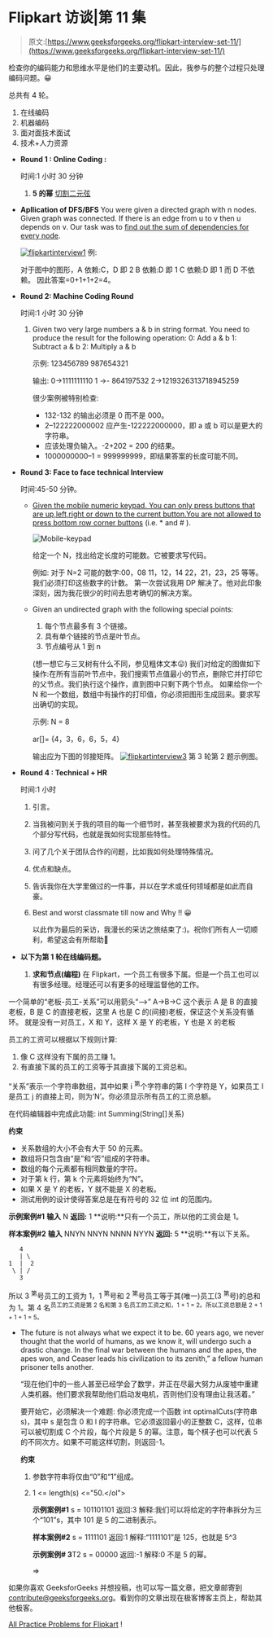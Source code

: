 # Flipkart 访谈|第 11 集

> 原文:[https://www.geeksforgeeks.org/flipkart-interview-set-11/](https://www.geeksforgeeks.org/flipkart-interview-set-11/)

检查你的编码能力和思维水平是他们的主要动机。因此，我参与的整个过程只处理编码问题。😀

总共有 4 轮。

1.  在线编码
2.  机器编码
3.  面对面技术面试
4.  技术+人力资源

*   **Round 1 : Online Coding :**

    时间:1 小时 30 分钟

    1.  **5 的幂**
        [切割二元弦](https://practice.geeksforgeeks.org/problems/cutting-binary-string/0)

*   **Apllication of DFS/BFS**
    You were given a directed graph with n nodes. Given graph was connected. If there is an edge from u to v then u depends on v. Our task was to [find out the sum of dependencies for every node](https://practice.geeksforgeeks.org/problems/sum-of-dependencies-in-a-graph/0).

    [![flipkartinterview1](img/91cfad720c1d6354fdbeb57d0b519bb9.png)](https://media.geeksforgeeks.org/wp-content/uploads/tree-flipkart.png) 
    例:

    对于图中的图形，A 依赖:C，D 即 2
    B 依赖:D 即 1
    C 依赖:D 即 1
    而 D 不依赖。
    因此答案=0+1+1+2=4。

*   **Round 2: Machine Coding Round**

    时间:1 小时 30 分钟

    1.  Given two very large numbers a & b in string format. You need to produce the result for the following operation:
        0: Add a & b
        1: Subtract a & b
        2: Multiply a & b

        示例:
        123456789
        987654321

        输出:
        0→1111111110
        1 →- 864197532
        2→1219326313718945259

        很少案例被特别检查:

        *   132-132 的输出必须是 0 而不是 000。
        *   2–122222000002 应产生-122222000000，即 a 或 b 可以是更大的字符串。
        *   应该处理负输入。-2+202 = 200 的结果。
        *   1000000000–1 = 999999999，即结果答案的长度可能不同。

*   **Round 3: Face to face technical Interview**

    时间:45-50 分钟。

    *   [Given the mobile numeric keypad. You can only press buttons that are up,left,right or down to the current button.You are not allowed to press bottom row corner buttons](https://practice.geeksforgeeks.org/problems/mobile-numeric-keypad/0) (i.e. * and # ).

        ![Mobile-keypad](img/4a3cd6f8af539128282c8fb067d7d5f6.png)

        给定一个 N，找出给定长度的可能数。它被要求写代码。

        例如:
        对于 N=2
        可能的数字:00，08 11，12，14 22，21，23，25 等等。我们必须打印这些数字的计数。
        第一次尝试我用 DP 解决了。他对此印象深刻，因为我花很少的时间去思考确切的解决方案。

    *   Given an undirected graph with the following special points:
        1.  每个节点最多有 3 个链接。
        2.  具有单个链接的节点是叶节点。
        3.  节点编号从 1 到 n

        (想一想它与三叉树有什么不同，参见粗体文本😛)
        我们对给定的图做如下操作:在所有当前叶节点中，我们搜索节点值最小的节点，删除它并打印它的父节点。我们执行这个操作，直到图中只剩下两个节点。
        如果给你一个 N 和一个数组，数组中有操作的打印值，你必须把图形生成回来。要求写出确切的实现。

        示例:
        N = 8

        ar[]= {4，3，6，6，5，4}

        输出应为下图的邻接矩阵。
        [![flipkartinterview3](img/9841e302f62eae08fe9e3c913374c69f.png)](https://media.geeksforgeeks.org/wp-content/uploads/undirected-graph-flipkart.png) 
        第 3 轮第 2 题示例图。

*   **Round 4 : Technical + HR**

    时间:1 小时

    1.  引言。
    2.  当我被问到关于我的项目的每一个细节时，甚至我被要求为我的代码的几个部分写代码，也就是我如何实现那些特性。
    3.  问了几个关于团队合作的问题，比如我如何处理特殊情况。
    4.  优点和缺点。
    5.  告诉我你在大学里做过的一件事，并以在学术或任何领域都是如此而自豪。
    6.  Best and worst classmate till now and Why !! 😀

        以此作为最后的采访，我漫长的采访之旅结束了:)。祝你们所有人一切顺利，希望这会有所帮助🙂

*   **以下为第 1 轮在线编码题。**

    1.  **求和节点(编程)**
        在 Flipkart，一个员工有很多下属。但是一个员工也可以有很多经理。经理还可以有更多的经理监督他的工作。

一个简单的“老板-员工-关系”可以用箭头“—>”
A→B→C
这个表示 A 是 B 的直接老板，B 是 C 的直接老板，这里 A 也是 C 的(间接)老板，保证这个关系没有循环。
就是没有一对员工，X 和 Y，这样 X 是 Y 的老板，Y 也是 X 的老板

员工的工资可以根据以下规则计算:

1.  像 C 这样没有下属的员工赚 1。
2.  有直接下属的员工的工资等于其直接下属的工资总和。

“关系”表示一个字符串数组，其中如果 i <sup>第</sup>个字符串的第 I 个字符是 Y，如果员工 I 是员工 j 的直接上司，则为‘N’。你必须显示所有员工的工资总额。

在代码编辑器中完成此功能:
int Summing(String[]关系)

**约束**

*   关系数组的大小不会有大于 50 的元素。
*   数组将只包含由“是”和“否”组成的字符串。
*   数组的每个元素都有相同数量的字符。
*   对于第 k 行，第 k 个元素将始终为“N”。
*   如果 X 是 Y 的老板，Y 就不能是 X 的老板。
*   测试用例的设计使得答案总是在有符号的 32 位 int 的范围内。

**示例案例#1**
**输入**
N
**返回:** 1
**说明:**只有一个员工，所以他的工资会是 1。

**样本案例#2**
**输入**
NNYN
NNYN
NNNN
NYYN
**返回:** 5
**说明:**有以下关系。

```
   4
   | \
1  |  2
 \ | / 
   3
```

所以 3 <sup>第</sup>号员工的工资为 1，1 <sup>第</sup>号和 2 <sup>第</sup>号员工等于其(唯一)员工(3 <sup>第</sup>号)的总和为 1。第 4 名<sup>员工的工资是第 2 名和第 3 名员工的工资之和，1 + 1 = 2。所以工资总额是 2 + 1 + 1 + 1 = 5。</sup>

*   The future is not always what we expect it to be. 60 years ago, we never thought that the world of humans, as we know it, will undergo such a drastic change. In the final war between the humans and the apes, the apes won, and Ceaser leads his civilization to its zenith,” a fellow human prisoner tells another.

    “现在他们中的一些人甚至已经学会了数学，并正在尽最大努力从废墟中重建人类机器。他们要求我帮助他们启动发电机，否则他们没有理由让我活着。”

    要开始它，必须解决一个难题:
    你必须完成一个函数 int optimalCuts(字符串 s)，其中 s 是包含 0 和 l 的字符串。它必须返回最小的正整数 C，这样，位串可以被切割成 C 个片段，每个片段是 5 的幂。注意，每个棋子也可以代表 5 的不同次方。如果不可能这样切割，则返回-1。

    **约束**

    1.  参数字符串将仅由“0”和“1”组成。
    2.  1 <= length(s) <="50.</ol">

        **示例案例#1**
        s = 101101101
        返回:3
        解释:我们可以将给定的字符串拆分为三个“101”s，其中 101 是 5 的二进制表示。

        **样本案例#2**
        s = 1111101
        返回:1
        解释:“1111101”是 125，也就是 5^3

        **示例案例# 3**T2 s = 00000
        返回:-1
        解释:0 不是 5 的幂。

        =>

如果你喜欢 GeeksforGeeks 并想投稿，也可以写一篇文章，把文章邮寄到 contribute@geeksforgeeks.org。看到你的文章出现在极客博客主页上，帮助其他极客。

[All Practice Problems for Flipkart](https://practice.geeksforgeeks.org/company/Flipkart/) !